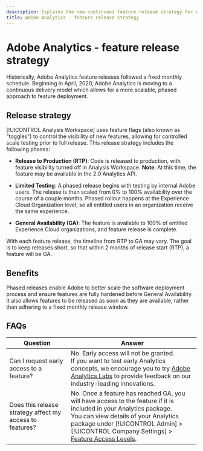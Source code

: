 ```yaml
---
description: Explains the new continuous feature release strategy for Adobe Analytics
title: Adobe Analytics - feature release strategy
---
```


# Adobe Analytics - feature release strategy

Historically, Adobe Analytics feature releases followed a fixed monthly schedule. Beginning in April, 2020, Adobe Analytics is moving to a continuous delivery model which allows for a more scalable, phased approach to feature deployment.

## Release strategy

[!UICONTROL Analysis Workspace] uses feature flags (also known as "toggles") to control the visibility of new features, allowing for controlled scale testing prior to full release. This release strategy includes the following phases:

* **Release to Production (RTP)**: Code is released to production, with feature visibility turned off in Analysis Workspace. **Note**: At this time, the feature may be available in the 2.0 Analytics API.

* **Limited Testing**: A phased release begins with testing by internal Adobe users. The release is then scaled from 0% to 100% availability over the course of a couple months. Phased rollout happens at the Experience Cloud Organization level, so all entitled users in an organization receive the same experience.

* **General Availability (GA)**: The feature is available to 100% of entitled Experience Cloud organizations, and feature release is complete.

With each feature release, the timeline from RTP to GA may vary. The goal is to keep releases short, so that within 2 months of release start (RTP), a feature will be GA.

## Benefits

Phased releases enable Adobe to better scale the software deployment process and ensure features are fully hardened before General Availability. It also allows features to be released as soon as they are available, rather than adhering to a fixed monthly release window.

## FAQs

|Question|Answer|
|---|---|
|Can I request early access to a feature?|No. Early access will not be granted.<br>If you want to test early Analytics concepts, we encourage you to try [Adobe Analytics Labs](https://docs.adobe.com/content/help/en/analytics/analyze/tech-previews/overview.html) to provide feedback on our industry-leading innovations.|
|Does this release strategy affect my access to features?|No. Once a feature has reached GA, you will have access to the feature if it is included in your Analytics package.<br>You can view details of your Analytics package under [!UICONTROL Admin] > [!UICONTROL Company Settings] > [Feature Access Levels](https://docs.adobe.com/content/help/en/analytics/admin/company-settings/feature-access-levels.html).|